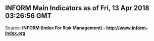 ## INFORM Main Indicators as of Fri, 13 Apr 2018 03:26:56 GMT

Source: **INFORM (Index For Risk Management) - http://www.inform-index.org**